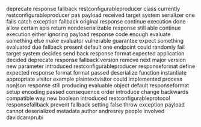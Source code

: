 deprecate response fallback restconfigurableproducer class currently restconfigurableproducer pas payload received target system serializer one fails catch exception fallback original response continue execution done allow certain apis return nondeserializable response still able continue execution either ignoring payload response code enough evaluate something else make evaluator vulnerable guarantee expect something evaluated due fallback present default one endpoint could randomly fail target system decides send back response format expected application decided deprecate response fallback version remove next major version new parameter introduced restconfigurableproducer responseformat define expected response format format passed deserialize function instantiate appropriate visitor example plaintextvisitor could implemented process nonjson response still producing evaluable object default responseformat setup encoding passed consequence order introduce change backwards compatible way new boolean introduced restconfigurableprotocol responsefallback prevent fallback setting false throw exception payload cannot deserialized metadata author andresrey people involved davidcamprubi
